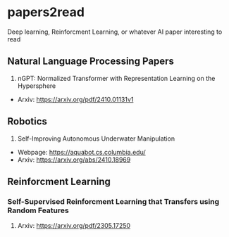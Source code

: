 # papers2read
Deep learning, Reinforcment Learning, or whatever AI paper interesting to read

## Natural Language Processing Papers

1. nGPT: Normalized Transformer with Representation Learning on the Hypersphere
- Arxiv: https://arxiv.org/pdf/2410.01131v1


## Robotics
1. Self-Improving Autonomous Underwater Manipulation
- Webpage: https://aquabot.cs.columbia.edu/
- Arxiv: https://arxiv.org/abs/2410.18969


## Reinforcment Learning

### Self-Supervised Reinforcment Learning that Transfers using Random Features
1. Arxiv: https://arxiv.org/pdf/2305.17250  
